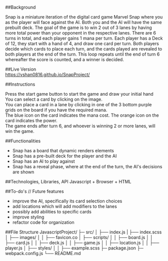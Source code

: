 ##Background

Snap is a miniature iteration of the digital card game Marvel Snap where you as the player will face against the AI. Both you and the AI will have the same prebuilt deck. The goal of the game is to win 2 out of 3 lanes by having more total power than your opponent in the respective lanes. There are 6 turns in total, and each player gains 1 mana per turn. Each player has a Deck of 12, they start with a hand of 4, and draw one card per turn. Both players decide which cards to place each turn, and the cards played are revealed to both players at the end of the turn. This loop repeats until the end of turn 6 whereafter the score is counted, and a winner is decided.

##Live Version  
https://vshan0816.github.io/SnapProject/

##Instructions

Press the start game button to start the game and draw your initial hand  
You can select a card by clicking on the image.  
You can place a card in a lane by clicking in one of the 3 bottom purple grids on the board if you have the required mana.  
The blue icon on the card indicates the mana cost.
The orange icon on the card indicates the power.  
The game ends after turn 6, and whoever is winning 2 or more lanes, will win the game.

##Functionalities  

-   Snap has a board that dynamic renders elements
-   Snap has a pre-built deck for the player and the AI
-   Snap has an AI to play against
-   Snap has a reveal phase, where at the end of the turn, the AI's decisions are shown
  
##Technologies, Libraries, API
Javascript + Browser + HTML

##To-do's // Future features
-   improve the AI, specifically its card selection choices
-   add locations which will add modifiers to the lanes
-   possibly add abilities to specific cards
-   improve styling
-   refactor code for organization

##File Structure
JavascriptProject/
├─ src/
│ ├── index.js
| ├── index.scss
│ ├── images/
│ │ ├── favicon.co
│ ├── scripts/
│ │ ├── board.js
│ │ ├── card.js
│ │ ├── deck.js
│ │ ├── game.js
│ │ ├── location.js
│ │ ├── player.js
│ ├── styles/
│ │ ├── example.scss
├─ package.json
├─ webpack.config.js
└── README.md


